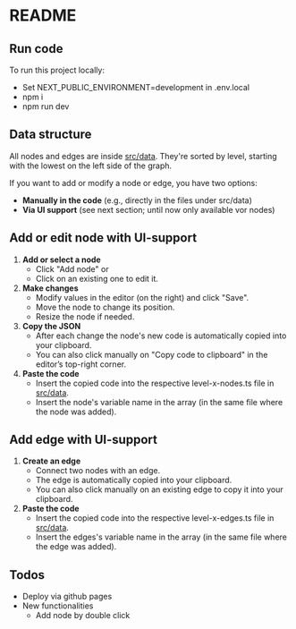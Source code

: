 # README

## Run code

To run this project locally:

- Set NEXT_PUBLIC_ENVIRONMENT=development in .env.local
- npm i
- npm run dev

## Data structure

All nodes and edges are inside [src/data](src/data). They're sorted by level, starting with the lowest on the left side of the graph.

If you want to add or modify a node or edge, you have two options:

- **Manually in the code** (e.g., directly in the files under src/data)
- **Via UI support** (see next section; until now only available vor nodes)

## Add or edit node with UI-support

1. **Add or select a node**
   - Click "Add node" or
   - Click on an existing one to edit it.
2. **Make changes**
   - Modify values in the editor (on the right) and click "Save".
   - Move the node to change its position.
   - Resize the node if needed.
3. **Copy the JSON**
   - After each change the node's new code is automatically copied into your clipboard.
   - You can also click manually on "Copy code to clipboard" in the editor’s top-right corner.
4. **Paste the code**
   - Insert the copied code into the respective level-x-nodes.ts file in [src/data](src/data).
   - Insert the node's variable name in the array (in the same file where the node was added).

## Add edge with UI-support

1. **Create an edge**
   - Connect two nodes with an edge.
   - The edge is automatically copied into your clipboard.
   - You can also click manually on an existing edge to copy it into your clipboard.
2. **Paste the code**
   - Insert the copied code into the respective level-x-edges.ts file in [src/data](src/data).
   - Insert the edges's variable name in the array (in the same file where the edge was added).

## Todos

- Deploy via github pages
- New functionalities
  - Add node by double click
